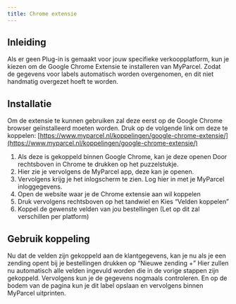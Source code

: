 ```yaml
---
title: Chrome extensie
---
```


## Inleiding

Als er geen Plug-in is gemaakt voor jouw specifieke verkoopplatform, kun je kiezen om de Google Chrome Extensie te installeren van MyParcel. Zodat de gegevens voor labels automatisch worden overgenomen, en dit niet handmatig overgezet hoeft te worden.

## Installatie

Om de extensie te kunnen gebruiken zal deze eerst op de Google Chrome browser geïnstalleerd moeten worden. Druk op de volgende link om deze te koppelen:
[https://www.myparcel.nl/koppelingen/google-chrome-extensie/](https://www.myparcel.nl/koppelingen/google-chrome-extensie/)

1. Als deze is gekoppeld binnen Google Chrome, kan je deze openen Door rechtsboven in Chrome te drukken op het puzzelstukje.
2. Hier zie je vervolgens de MyParcel app, deze kan je openen.
3. Vervolgens krijg je het inlogscherm te zien. Log hier in met je MyParcel inloggegevens.
4. Open de website waar je de Chrome extensie aan wil koppelen
5. Druk vervolgens rechtsboven op het tandwiel en Kies “Velden koppelen”
6. Koppel de gewenste velden van jou bestellingen (Let op dit zal verschillen per platform)

## Gebruik koppeling

Nu dat de velden zijn gekoppeld aan de klantgegevens, kan je nu als je een zending opent bij je bestellingen drukken op “Nieuwe zending +” Hier zullen nu automatisch alle velden ingevuld worden die in de vorige stappen zijn gekoppeld.
Vervolgens kun je de gegevens nogmaals controleren. En op de bodem van de pagina kun je dit label opslaan en vervolgens binnen MyParcel uitprinten.
